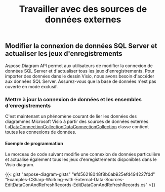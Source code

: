 ﻿---
title: Travailler avec des sources de données externes
type: docs
weight: 200
url: /fr/net/working-with-external-data-sources/
description: Cette section explique comment travailler avec des sources de données externes avec Aspose.Diagram.
---
## **Modifier la connexion de données SQL Server et actualiser les jeux d'enregistrements**
Aspose.Diagram API permet aux utilisateurs de modifier la connexion de données SQL Server et d'actualiser tous les jeux d'enregistrements. Pour importer des données dans le dessin Visio, nous avons besoin d'accéder aux données SQL Server. Assurez-vous que la base de données n'est pas ouverte en mode exclusif.
### **Mettre à jour la connexion de données et les ensembles d'enregistrements**
 C'est maintenant un phénomène courant de lier les données des diagrammes Microsoft Visio à partir des sources de données externes. La[DataConnectionCollectionDataConnectionCollection](http://www.aspose.com/api/net/diagram/aspose.diagram/dataconnectioncollection) classe contient toutes les connexions de données.
#### **Exemple de programmation**
Le morceau de code suivant modifie une connexion de données particulière et actualise également tous les jeux d'enregistrements disponibles dans le Visio diagram.

{{< gist "aspose-diagram-gists" "efd56218048f8b0ab925efd494227fdd" "Examples-CSharp-Working-with-External-Data-Sources-EditDataConAndRefreshRecords-EditDataConAndRefreshRecords.cs" >}}
